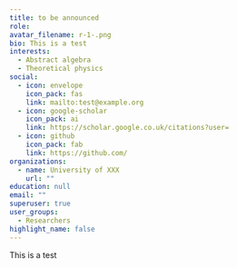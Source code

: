 ```yaml
---
title: to be announced
role: 
avatar_filename: r-1-.png
bio: This is a test
interests:
  - Abstract algebra
  - Theoretical physics
social:
  - icon: envelope
    icon_pack: fas
    link: mailto:test@example.org
  - icon: google-scholar
    icon_pack: ai
    link: https://scholar.google.co.uk/citations?user=
  - icon: github
    icon_pack: fab
    link: https://github.com/
organizations:
  - name: University of XXX
    url: ""
education: null
email: ""
superuser: true
user_groups:
  - Researchers
highlight_name: false
---
```

This is a test